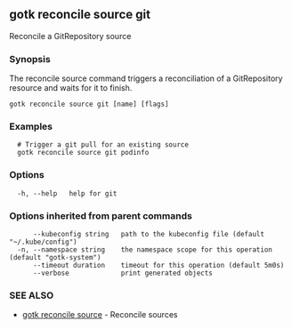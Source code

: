 ## gotk reconcile source git

Reconcile a GitRepository source

### Synopsis

The reconcile source command triggers a reconciliation of a GitRepository resource and waits for it to finish.

```
gotk reconcile source git [name] [flags]
```

### Examples

```
  # Trigger a git pull for an existing source
  gotk reconcile source git podinfo

```

### Options

```
  -h, --help   help for git
```

### Options inherited from parent commands

```
      --kubeconfig string   path to the kubeconfig file (default "~/.kube/config")
  -n, --namespace string    the namespace scope for this operation (default "gotk-system")
      --timeout duration    timeout for this operation (default 5m0s)
      --verbose             print generated objects
```

### SEE ALSO

* [gotk reconcile source](gotk_reconcile_source.md)	 - Reconcile sources

